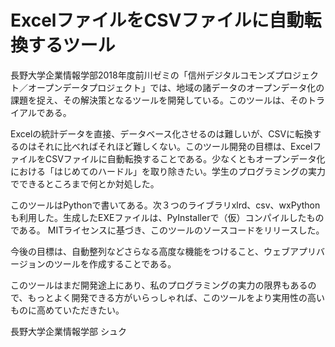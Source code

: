 # ExcelファイルをCSVファイルに自動転換するツール

長野大学企業情報学部2018年度前川ゼミの「信州デジタルコモンズプロジェクト／オープンデータプロジェクト」では、地域の諸データのオープンデータ化の課題を捉え、その解決策となるツールを開発している。このツールは、そのトライアルである。

Excelの統計データを直接、データベース化させるのは難しいが、CSVに転換するのはそれに比べればそれほど難しくない。このツール開発の目標は、ExcelファイルをCSVファイルに自動転換することである。少なくともオープンデータ化における「はじめてのハードル」を取り除きたい。学生のプログラミングの実力でできるところまで何とか対処した。

このツールはPythonで書いてある。次３つのライブラリxlrd、csv、wxPythonも利用した。生成したEXEファイルは、PyInstallerで（仮）コンパイルしたものである。
 MITライセンスに基づき、このツールのソースコードをリリースした。

今後の目標は、自動整列などさらなる高度な機能をつけること、ウェブアプリバージョンのツールを作成することである。

このツールはまだ開発途上にあり、私のプログラミングの実力の限界もあるので、もっとよく開発できる方がいらっしゃれば、このツールをより実用性の高いものに高めていただきたい。

長野大学企業情報学部 シュク

